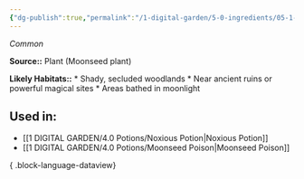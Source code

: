 ```yaml
---
{"dg-publish":true,"permalink":"/1-digital-garden/5-0-ingredients/05-1-plants/cluster-of-moonseed-berries/","tags":["ingredient","common"]}
---
```


*Common*

**Source::** Plant (Moonseed plant)

**Likely Habitats::** * Shady, secluded woodlands * Near ancient ruins or powerful magical sites * Areas bathed in moonlight

## Used in:

- [[1 DIGITAL GARDEN/4.0 Potions/Noxious Potion\|Noxious Potion]]
- [[1 DIGITAL GARDEN/4.0 Potions/Moonseed Poison\|Moonseed Poison]]

{ .block-language-dataview}

